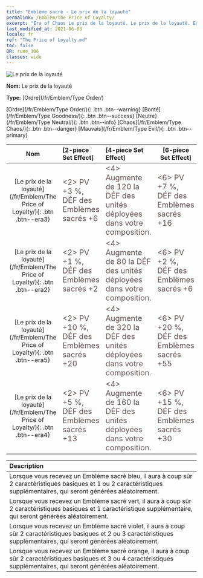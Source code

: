```yaml
---
title: "Emblème sacré - Le prix de la loyauté"
permalink: /Emblem/The Price of Loyalty/
excerpt: "Era of Chaos Le prix de la loyauté. Le prix de la loyauté. Era of Chaos Emblème sacré Le prix de la loyauté. Era of Chaos Ordre Le prix de la loyauté"
last_modified_at: 2021-06-03
locale: fr
ref: "The Price of Loyalty.md"
toc: false
QR: rune_106
classes: wide
---
```


  ![Le prix de la loyauté](/images/r/rune_icon_106.png)

 **Nom:** Le prix de la loyauté

 **Type:** [Ordre](/fr/Emblem/Type Order/)

  [Ordre](/fr/Emblem/Type Order/){: .btn .btn--warning}   [Bonté](/fr/Emblem/Type Goodness/){: .btn .btn--success}   [Neutre](/fr/Emblem/Type Neutral/){: .btn .btn--info}   [Chaos](/fr/Emblem/Type Chaos/){: .btn .btn--danger}   [Mauvais](/fr/Emblem/Type Evil/){: .btn .btn--primary} 

  |  Nom    | [2-piece Set Effect] | [4-piece Set Effect] | [6-piece Set Effect]  | 
  |:-----------------------:|:-------------------|:-----------------|----------------| 
  | [Le prix de la loyauté](/fr/Emblem/The Price of Loyalty/){: .btn .btn--era3} | <span style="color: #645252;font-size:20px">&lt;2&gt; PV +3 %, DÉF des Emblèmes sacrés +6</span> | <span style="color: #645252;font-size:20px">&lt;4&gt; Augmente de 120 la DÉF des unités déployées dans votre composition.</span> | <span style="color: #645252;font-size:20px">&lt;6&gt; PV +7 %, DÉF des Emblèmes sacrés +16</span> | 
  | [Le prix de la loyauté](/fr/Emblem/The Price of Loyalty/){: .btn .btn--era2} | <span style="color: #645252;font-size:20px">&lt;2&gt; PV +1 %, DÉF des Emblèmes sacrés +2</span> | <span style="color: #645252;font-size:20px">&lt;4&gt; Augmente de 80 la DÉF des unités déployées dans votre composition.</span> | <span style="color: #645252;font-size:20px">&lt;6&gt; PV +2 %, DÉF des Emblèmes sacrés +6</span> | 
  | [Le prix de la loyauté](/fr/Emblem/The Price of Loyalty/){: .btn .btn--era5} | <span style="color: #645252;font-size:20px">&lt;2&gt; PV +10 %, DÉF des Emblèmes sacrés +20</span> | <span style="color: #645252;font-size:20px">&lt;4&gt; Augmente de 320 la DÉF des unités déployées dans votre composition.</span> | <span style="color: #645252;font-size:20px">&lt;6&gt; PV +20 %, DÉF des Emblèmes sacrés +55</span> | 
  | [Le prix de la loyauté](/fr/Emblem/The Price of Loyalty/){: .btn .btn--era4} | <span style="color: #645252;font-size:20px">&lt;2&gt; PV +5 %, DÉF des Emblèmes sacrés +13</span> | <span style="color: #645252;font-size:20px">&lt;4&gt; Augmente de 160 la DÉF des unités déployées dans votre composition.</span> | <span style="color: #645252;font-size:20px">&lt;6&gt; PV +15 %, DÉF des Emblèmes sacrés +30</span> | 

  |         Description            | 
  |:-------------------------------|
  | Lorsque vous recevez un Emblème sacré bleu, il aura à coup sûr 2 caractéristiques basiques et 1 ou 2 caractéristiques supplémentaires, qui seront générées aléatoirement. |
  | Lorsque vous recevez un Emblème sacré vert, il aura à coup sûr 2 caractéristiques basiques et 1 caractéristique supplémentaire, qui seront générées aléatoirement. |
  | Lorsque vous recevez un Emblème sacré violet, il aura à coup sûr 2 caractéristiques basiques et 2 ou 3 caractéristiques supplémentaires, qui seront générées aléatoirement. |
  | Lorsque vous recevez un Emblème sacré orange, il aura à coup sûr 2 caractéristiques basiques et 3 ou 4 caractéristiques supplémentaires, qui seront générées aléatoirement. |
